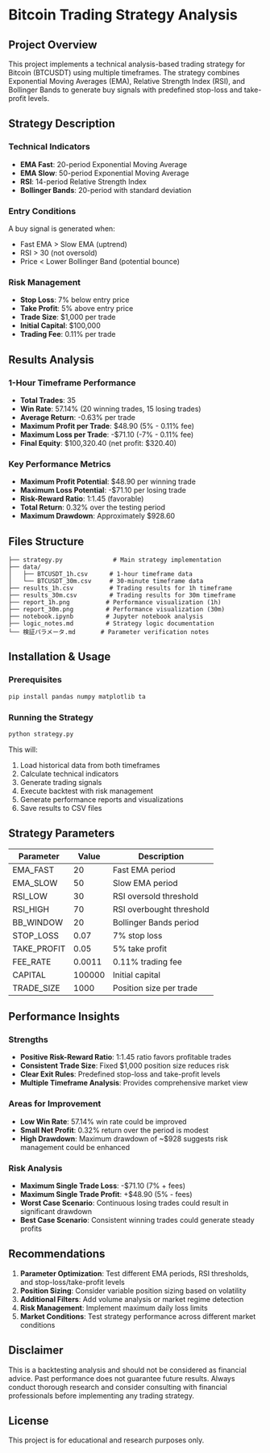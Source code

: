 # Bitcoin Trading Strategy Analysis

## Project Overview

This project implements a technical analysis-based trading strategy for Bitcoin (BTCUSDT) using multiple timeframes. The strategy combines Exponential Moving Averages (EMA), Relative Strength Index (RSI), and Bollinger Bands to generate buy signals with predefined stop-loss and take-profit levels.

## Strategy Description

### Technical Indicators
- **EMA Fast**: 20-period Exponential Moving Average
- **EMA Slow**: 50-period Exponential Moving Average  
- **RSI**: 14-period Relative Strength Index
- **Bollinger Bands**: 20-period with standard deviation

### Entry Conditions
A buy signal is generated when:
- Fast EMA > Slow EMA (uptrend)
- RSI > 30 (not oversold)
- Price < Lower Bollinger Band (potential bounce)

### Risk Management
- **Stop Loss**: 7% below entry price
- **Take Profit**: 5% above entry price
- **Trade Size**: $1,000 per trade
- **Initial Capital**: $100,000
- **Trading Fee**: 0.11% per trade

## Results Analysis

### 1-Hour Timeframe Performance
- **Total Trades**: 35
- **Win Rate**: 57.14% (20 winning trades, 15 losing trades)
- **Average Return**: -0.63% per trade
- **Maximum Profit per Trade**: $48.90 (5% - 0.11% fee)
- **Maximum Loss per Trade**: -$71.10 (-7% - 0.11% fee)
- **Final Equity**: $100,320.40 (net profit: $320.40)

### Key Performance Metrics
- **Maximum Profit Potential**: $48.90 per winning trade
- **Maximum Loss Potential**: -$71.10 per losing trade
- **Risk-Reward Ratio**: 1:1.45 (favorable)
- **Total Return**: 0.32% over the testing period
- **Maximum Drawdown**: Approximately $928.60

## Files Structure

```
├── strategy.py              # Main strategy implementation
├── data/
│   ├── BTCUSDT_1h.csv      # 1-hour timeframe data
│   └── BTCUSDT_30m.csv     # 30-minute timeframe data
├── results_1h.csv          # Trading results for 1h timeframe
├── results_30m.csv         # Trading results for 30m timeframe
├── report_1h.png          # Performance visualization (1h)
├── report_30m.png         # Performance visualization (30m)
├── notebook.ipynb         # Jupyter notebook analysis
├── logic_notes.md         # Strategy logic documentation
└── 検証パラメータ.md       # Parameter verification notes
```

## Installation & Usage

### Prerequisites
```bash
pip install pandas numpy matplotlib ta
```

### Running the Strategy
```bash
python strategy.py
```

This will:
1. Load historical data from both timeframes
2. Calculate technical indicators
3. Generate trading signals
4. Execute backtest with risk management
5. Generate performance reports and visualizations
6. Save results to CSV files

## Strategy Parameters

| Parameter | Value | Description |
|-----------|-------|-------------|
| EMA_FAST | 20 | Fast EMA period |
| EMA_SLOW | 50 | Slow EMA period |
| RSI_LOW | 30 | RSI oversold threshold |
| RSI_HIGH | 70 | RSI overbought threshold |
| BB_WINDOW | 20 | Bollinger Bands period |
| STOP_LOSS | 0.07 | 7% stop loss |
| TAKE_PROFIT | 0.05 | 5% take profit |
| FEE_RATE | 0.0011 | 0.11% trading fee |
| CAPITAL | 100000 | Initial capital |
| TRADE_SIZE | 1000 | Position size per trade |

## Performance Insights

### Strengths
- **Positive Risk-Reward Ratio**: 1:1.45 ratio favors profitable trades
- **Consistent Trade Size**: Fixed $1,000 position size reduces risk
- **Clear Exit Rules**: Predefined stop-loss and take-profit levels
- **Multiple Timeframe Analysis**: Provides comprehensive market view

### Areas for Improvement
- **Low Win Rate**: 57.14% win rate could be improved
- **Small Net Profit**: 0.32% return over the period is modest
- **High Drawdown**: Maximum drawdown of ~$928 suggests risk management could be enhanced

### Risk Analysis
- **Maximum Single Trade Loss**: -$71.10 (7% + fees)
- **Maximum Single Trade Profit**: +$48.90 (5% - fees)
- **Worst Case Scenario**: Continuous losing trades could result in significant drawdown
- **Best Case Scenario**: Consistent winning trades could generate steady profits

## Recommendations

1. **Parameter Optimization**: Test different EMA periods, RSI thresholds, and stop-loss/take-profit levels
2. **Position Sizing**: Consider variable position sizing based on volatility
3. **Additional Filters**: Add volume analysis or market regime detection
4. **Risk Management**: Implement maximum daily loss limits
5. **Market Conditions**: Test strategy performance across different market conditions

## Disclaimer

This is a backtesting analysis and should not be considered as financial advice. Past performance does not guarantee future results. Always conduct thorough research and consider consulting with financial professionals before implementing any trading strategy.

## License

This project is for educational and research purposes only. 
